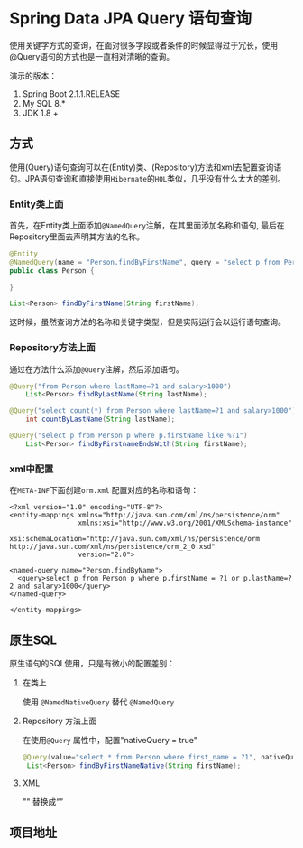 # Spring Data JPA Query 语句查询

使用关键字方式的查询，在面对很多字段或者条件的时候显得过于冗长，使用@Query语句的方式也是一直相对清晰的查询。

演示的版本：
1. Spring Boot 2.1.1.RELEASE
2. My SQL 8.*
3. JDK 1.8 +



## 方式

使用(Query)语句查询可以在(Entity)类、(Repository)方法和xml去配置查询语句。JPA语句查询和直接使用`Hibernate`的`HQL`类似，几乎没有什么太大的差别。



### Entity类上面

首先，在Entity类上面添加`@NamedQuery`注解，在其里面添加名称和语句, 最后在Repository里面去声明其方法的名称。

```java
@Entity
@NamedQuery(name = "Person.findByFirstName", query = "select p from Person p where p.firstName = ?1 and salary>2000 ")
public class Person {
    
}
```

```java
List<Person> findByFirstName(String firstName);
```

这时候，虽然查询方法的名称和关键字类型，但是实际运行会以运行语句查询。



### Repository方法上面

通过在方法什么添加`@Query`注解，然后添加语句。

```java
@Query("from Person where lastName=?1 and salary>1000")
	List<Person> findByLastName(String lastName);
```

```java
@Query("select count(*) from Person where lastName=?1 and salary>1000")
	int countByLastName(String lastName);
```

```java
@Query("select p from Person p where p.firstName like %?1")
	List<Person> findByFirstnameEndsWith(String firstName);
```



### xml中配置

在`META-INF`下面创建`orm.xml` 配置对应的名称和语句：



```
<?xml version="1.0" encoding="UTF-8"?>
<entity-mappings xmlns="http://java.sun.com/xml/ns/persistence/orm"
                 xmlns:xsi="http://www.w3.org/2001/XMLSchema-instance"
                 xsi:schemaLocation="http://java.sun.com/xml/ns/persistence/orm http://java.sun.com/xml/ns/persistence/orm_2_0.xsd"
                 version="2.0">
                 
<named-query name="Person.findByName">
  <query>select p from Person p where p.firstName = ?1 or p.lastName=?2 and salary>1000</query>
</named-query>

</entity-mappings>
```



## 原生SQL



原生语句的SQL使用，只是有微小的配置差别：

1. 在类上

   使用 `@NamedNativeQuery` 替代 `@NamedQuery`

2. Repository 方法上面

   在使用`@Query` 属性中，配置"nativeQuery = true"

   ```java
   @Query(value="select * from Person where first_name = ?1", nativeQuery = true)
   	List<Person> findByFirstNameNative(String firstName);
   ```

3. XML

   "<named-query>" 替换成“<named-native-query>”



## 项目地址

